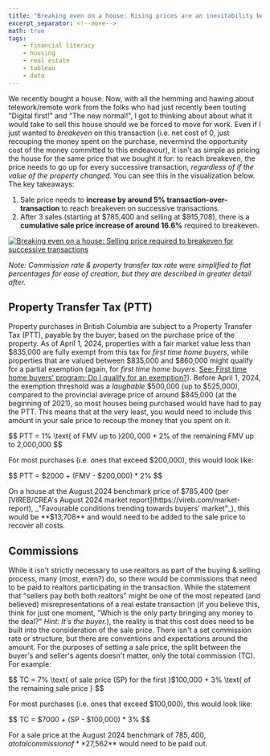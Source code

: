 ```yaml
---
title: "Breaking even on a house: Rising prices are an inevitability because of transaction costs"
excerpt_separator: <!--more-->
math: true
tags:
    - financial literacy
    - housing
    - real estate
    - tableau
    - data
---
```


We recently bought a house. Now, with all the hemming and hawing about telework/remote work from the folks who had just recently been touting "Digital first!" and "The new normal!", I got to thinking about about what it would take to sell this house should we be forced to move for work. Even if I just wanted to _breakeven_ on this transaction (i.e. net cost of 0, just recouping the money spent on the purchase, nevermind the opportunity cost of the money committed to this endeavour), it isn't as simple as pricing the house for the same price that we bought it for: to reach breakeven, the price needs to go up for every successive transaction, _regardless of if the value of the property changed_. You can see this in the visualization below. The key takeaways:

1. Sale price needs to **increase by around 5% transaction-over-transaction** to reach breakeven on successive transactions.
1. After 3 sales (starting at $785,400 and selling at $915,708), there is a **cumulative sale price increase of around 16.6%** required to breakeven.

<div class='tableauPlaceholder' id='viz1727823514785' style='position: relative'><noscript><a href='#'><img alt='Breaking even on a house: Selling price required to breakeven for successive transactions ' src='https:&#47;&#47;public.tableau.com&#47;static&#47;images&#47;2X&#47;2XCK9KJ8D&#47;1_rss.png' style='border: none' /></a></noscript><object class='tableauViz'  style='display:none;'><param name='host_url' value='https%3A%2F%2Fpublic.tableau.com%2F' /> <param name='embed_code_version' value='3' /> <param name='path' value='shared&#47;2XCK9KJ8D' /> <param name='toolbar' value='yes' /><param name='static_image' value='https:&#47;&#47;public.tableau.com&#47;static&#47;images&#47;2X&#47;2XCK9KJ8D&#47;1.png' /> <param name='animate_transition' value='yes' /><param name='display_static_image' value='yes' /><param name='display_spinner' value='yes' /><param name='display_overlay' value='yes' /><param name='display_count' value='yes' /><param name='language' value='en-US' /></object></div>                <script type='text/javascript'>                    var divElement = document.getElementById('viz1727823514785');                    var vizElement = divElement.getElementsByTagName('object')[0];                    vizElement.style.width='100%';vizElement.style.height=(divElement.offsetWidth*0.75)+'px';                    var scriptElement = document.createElement('script');                    scriptElement.src = 'https://public.tableau.com/javascripts/api/viz_v1.js';                    vizElement.parentNode.insertBefore(scriptElement, vizElement);</script>

_Note: Commission rate & property transfer tax rate were simplified to flat percentages for ease of creation, but they are described in greater detail after._

<!--more-->

## Property Transfer Tax (PTT)

Property purchases in British Columbia are subject to a Property Transfer Tax (PTT), payable by the buyer, based on the purchase price of the property. As of April 1, 2024, properties with a fair market value less than $835,000 are fully exempt from this tax for _first time home buyers_, while properties that are valued between $835,000 and $860,000 might qualify for a partial exemption (again, for _first time home buyers_. [See: First time home buyers' program: Do I qualify for an exemption?](https://www2.gov.bc.ca/gov/content/taxes/property-taxes/property-transfer-tax/exemptions/first-time-home-buyers#qualify)). Before April 1, 2024, the exemption threshold was a _laughable_ $500,000 (up to $525,000), compared to the provincial average price of around $845,000 (at the beginning of 2021), so most houses being purchased would have had to pay the PTT. This means that at the very least, you would need to include this amount in your sale price to recoup the money that you spent on it.

$$ PTT = 1\% \text{ of FMV up to }$200,000 + 2\% \text{ of the remaining FMV up to }$2,000,000 $$

For most purchases (i.e. ones that exceed $200,000), this would look like:

$$ PTT = $2000 + (FMV - $200,000) * 2\% $$

On a house at the August 2024 benchmark price of $785,400 (per [VIREB/CREA's August 2024 market report](https://vireb.com/market-report), _"Favourable conditions trending towards buyers' market"_), this would be **$13,708** and would need to be added to the sale price to recover all costs.

## Commissions

While it isn't strictly necessary to use realtors as part of the buying & selling process, many (most, even?) do, so there would be commissions that need to be paid to realtors participating in the transaction. While the statement that "sellers pay both both realtors" might be one of the most repeated (and believed) misrepresentations of a real estate transaction (if you believe this, think for just one moment, "Which is the only party bringing any money to the deal?" _Hint: It's the buyer._), the reality is that this cost does need to be built into the consideration of the sale price. There isn't a set commission rate or structure, but there are conventions and expectations around the amount. For the purposes of setting a sale price, the split between the buyer's and seller's agents doesn't matter, only the total commission (TC). For example:

$$ TC = 7\% \text{ of sale price (SP) for the first }$100,000 + 3\% \text{ of the remaining sale price } $$

For most purchases (i.e. ones that exceed $100,000), this would look like:

$$ TC = $7000 + (SP - $100,000) * 3\% $$

For a sale price at the August 2024 benchmark of $785,400, a total commission of **$27,562** would need to be paid out.